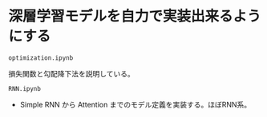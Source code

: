 # 深層学習モデルを自力で実装出来るようにする

`optimization.ipynb`

損失関数と勾配降下法を説明している。

`RNN.ipynb`

- Simple RNN から Attention までのモデル定義を実装する。ほぼRNN系。